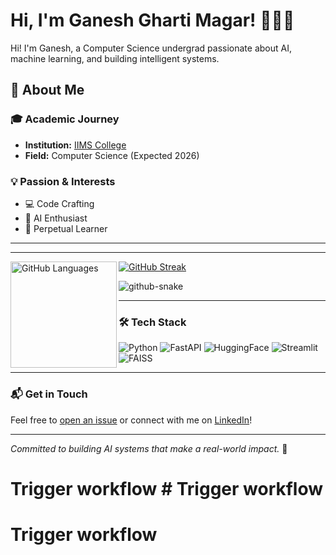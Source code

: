 # Hi, I'm Ganesh Gharti Magar! 🚀👨‍💻

Hi! I'm Ganesh, a Computer Science undergrad passionate about AI, machine learning, and building intelligent systems.

## 🌟 About Me

### 🎓 Academic Journey
- **Institution:** [IIMS College](https://iimscollege.edu.np/)
- **Field:** Computer Science (Expected 2026)

### 💡 Passion & Interests
- 💻 Code Crafting  
- 🤖 AI Enthusiast  
- 🌱 Perpetual Learner  

---

---

<p>
<img align="left" src="https://github-readme-stats.vercel.app/api/top-langs?username=GaneshGMgr&theme=transparent&show_icons=true&locale=en&layout=compact" height="170px" alt="GitHub Languages"/>
<a href="https://git.io/streak-stats"><img src="https://github-readme-streak-stats-pearl-seven.vercel.app?user=GaneshGMgr&theme=transparent&date_format=%5BY%20%5DM%20j&card_width=400&card_height=150&fire=yellow" alt="GitHub Streak"/></a>
</p>

<picture>
  <source media="(prefers-color-scheme: dark)" srcset="https://raw.githubusercontent.com/GaneshGMgr/GaneshGMgr/output/github-snake-dark.svg" />
  <source media="(prefers-color-scheme: light)" srcset="https://raw.githubusercontent.com/GaneshGMgr/GaneshGMgr/output/github-snake.svg" />
  <img alt="github-snake" src="https://raw.githubusercontent.com/GaneshGMgr/GaneshGMgr/output/github-snake.svg" />
</picture>

---

### 🛠️ Tech Stack

![Python](https://img.shields.io/badge/-Python-3776AB?style=flat&logo=python&logoColor=white) 
![FastAPI](https://img.shields.io/badge/-FastAPI-009688?style=flat&logo=fastapi&logoColor=white) 
![HuggingFace](https://img.shields.io/badge/-HuggingFace-FEA501?style=flat&logo=huggingface&logoColor=white) 
![Streamlit](https://img.shields.io/badge/-Streamlit-FF4B4B?style=flat&logo=streamlit&logoColor=white) 
![FAISS](https://img.shields.io/badge/-FAISS-404040?style=flat) 

---

### 📬 Get in Touch

Feel free to [open an issue](https://github.com/GaneshGMgr/GaneshGMgr/issues) or connect with me on [LinkedIn](https://linkedin.com/in/ganeshghartimagar)!

---

*Committed to building AI systems that make a real-world impact.* 🚀
# Trigger workflow # Trigger workflow
# Trigger workflow
